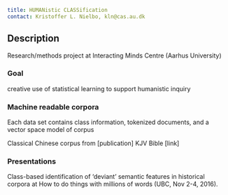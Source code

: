 ```yaml
title: HUMANistic CLASSification
contact: Kristoffer L. Nielbo, kln@cas.au.dk
```
## Description
Research/methods project at Interacting Minds Centre (Aarhus University)

### Goal
creative use of statistical learning to support humanistic inquiry

### Machine readable corpora
Each data set contains class information, tokenized documents, and a vector space model of corpus

Classical Chinese corpus from [publication]
KJV Bible [link]

### Presentations
Class-based identification of ‘deviant’ semantic features in historical corpora
  at How to do things with millions of words (UBC, Nov 2-4, 2016).
